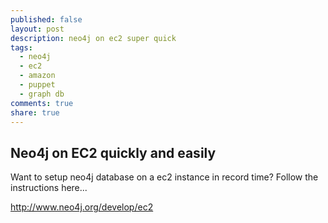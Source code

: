 ```yaml
---
published: false
layout: post
description: neo4j on ec2 super quick
tags: 
  - neo4j
  - ec2
  - amazon
  - puppet
  - graph db
comments: true
share: true
---
```


## Neo4j on EC2 quickly and easily

Want to setup neo4j database on a ec2 instance in record time? 
Follow the instructions here...

http://www.neo4j.org/develop/ec2